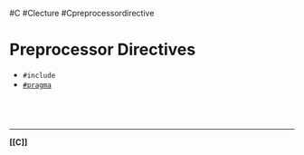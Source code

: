 #C #Clecture #Cpreprocessordirective 
# Preprocessor Directives
- `#include`
- [`#pragma`](Cpragma)

<br>

# 
---
**[[C]]**
